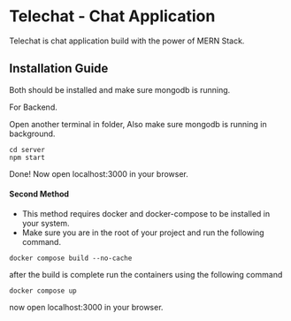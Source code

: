 # Telechat - Chat Application

Telechat is chat application build with the power of MERN Stack.

## Installation Guide

Both should be installed and make sure mongodb is running.

For Backend.

Open another terminal in folder, Also make sure mongodb is running in background.

```shell
cd server
npm start
```

Done! Now open localhost:3000 in your browser.

#### Second Method

- This method requires docker and docker-compose to be installed in your system.
- Make sure you are in the root of your project and run the following command.

```shell
docker compose build --no-cache
```

after the build is complete run the containers using the following command

```shell
docker compose up
```

now open localhost:3000 in your browser.
